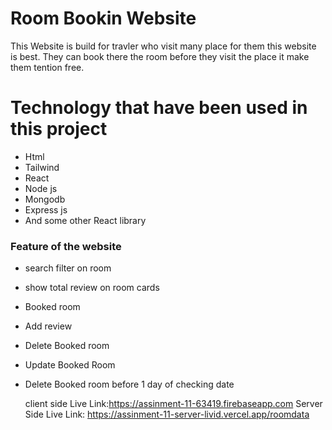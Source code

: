 
# Room Bookin Website
This Website is build for travler who visit many place for them this website is best. They can book there the room before they visit the place it make them tention free.


# Technology that have been used in this project
- Html
- Tailwind
- React
- Node js
- Mongodb
- Express js
- And some other React library



### Feature of the website
- search filter on room
- show total review on room cards
- Booked room
- Add review
- Delete Booked room
- Update Booked Room
- Delete Booked room before 1 day of checking date

  client side Live Link:https://assinment-11-63419.firebaseapp.com
  Server Side Live Link: https://assinment-11-server-livid.vercel.app/roomdata
